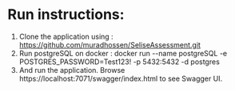 # Run instructions:

 
1. Clone the application using : https://github.com/muradhossen/SeliseAssessment.git
2. Run postgreSQL on docker : docker run --name postgreSQL -e POSTGRES_PASSWORD=Test123! -p 5432:5432 -d postgres
3. And run the application. Browse https://localhost:7071/swagger/index.html to see Swagger UI.
